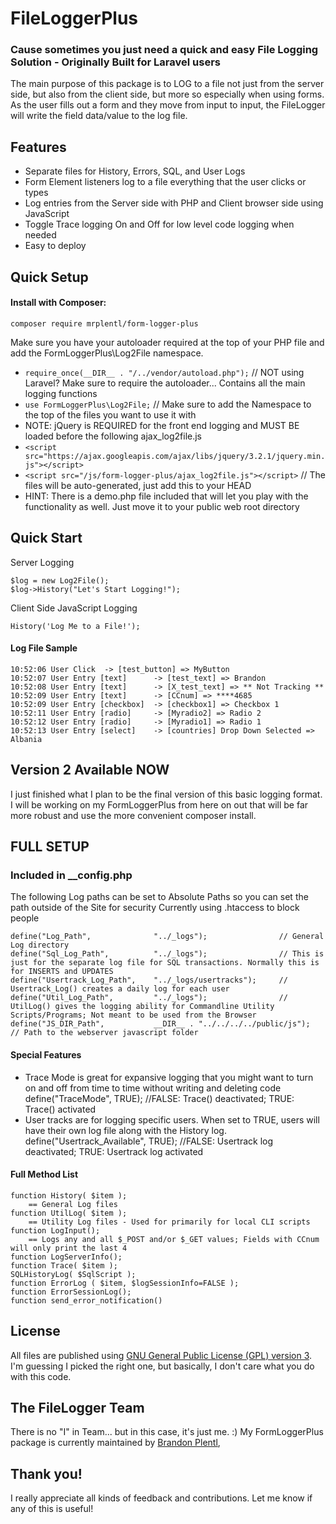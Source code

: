FileLoggerPlus
=====================
### Cause sometimes you just need a quick and easy File Logging Solution - Originally Built for Laravel users
The main purpose of this package is to LOG to a file not just from the server side, but also from the client side, but more so especially when using forms. As the user fills out a form and they move from input to input, the FileLogger will write the field data/value to the log file.

Features
---
* Separate files for History, Errors, SQL, and User Logs
* Form Element listeners log to a file everything that the user clicks or types
* Log entries from the Server side with PHP and Client browser side using JavaScript
* Toggle Trace logging On and Off for low level code logging when needed
* Easy to deploy

Quick Setup
---
#### Install with Composer: 
`composer require mrplentl/form-logger-plus`

Make sure you have your autoloader required at the top of your PHP file and add the FormLoggerPlus\Log2File namespace.
* `require_once(__DIR__ . "/../vendor/autoload.php");`   // NOT using Laravel? Make sure to require the autoloader... Contains all the main logging functions
* `use FormLoggerPlus\Log2File;`   // Make sure to add the Namespace to the top of the files you want to use it with
* NOTE: jQuery is REQUIRED for the front end logging and MUST BE loaded before the following ajax_log2file.js
* `<script src="https://ajax.googleapis.com/ajax/libs/jquery/3.2.1/jquery.min.js"></script>`
* `<script src="/js/form-logger-plus/ajax_log2file.js"></script>`  // The files will be auto-generated, just add this to your HEAD
* HINT: There is a demo.php file included that will let you play with the functionality as well. Just move it to your public web root directory

Quick Start
---

Server Logging
```
$log = new Log2File();
$log->History("Let's Start Logging!");
```

Client Side JavaScript Logging
```
History('Log Me to a File!');
```

#### Log File Sample
```
10:52:06 User Click  -> [test_button] => MyButton
10:52:07 User Entry [text]      -> [test_text] => Brandon
10:52:08 User Entry [text]      -> [X_test_text] => ** Not Tracking **
10:52:09 User Entry [text]      -> [CCnum] => ****4685
10:52:09 User Entry [checkbox]  -> [checkbox1] => Checkbox 1
10:52:11 User Entry [radio]     -> [Myradio2] => Radio 2
10:52:12 User Entry [radio]     -> [Myradio1] => Radio 1
10:52:13 User Entry [select]    -> [countries] Drop Down Selected => Albania
```

## Version 2 Available NOW
I just finished what I plan to be the final version of this basic logging format. I will be working on my FormLoggerPlus from here on out that will be far more robust and use the more convenient composer install. 

FULL SETUP
-----
### Included in __config.php
The following Log paths can be set to Absolute Paths so you can set the path outside of the Site for security
Currently using .htaccess to block people
```
define("Log_Path",              "../_logs");                // General Log directory
define("Sql_Log_Path",          "../_logs");                // This is just for the separate log file for SQL transactions. Normally this is for INSERTS and UPDATES
define("Usertrack_Log_Path",    "../_logs/usertracks");     // Usertrack_Log() creates a daily log for each user
define("Util_Log_Path",         "../_logs");                // UtilLog() gives the logging ability for Commandline Utility Scripts/Programs; Not meant to be used from the Browser
define("JS_DIR_Path",           __DIR__ . "../../../../public/js");  // Path to the webserver javascript folder
```

#### Special Features
* Trace Mode is great for expansive logging that you might want to turn on and off from time to time without writing and deleting code
define("TraceMode",             TRUE);	          //FALSE: Trace() deactivated; TRUE: Trace() activated
* User tracks are for logging specific users. When set to TRUE, users will have their own log file along with the History log.
define("Usertrack_Available",   TRUE);	          //FALSE: Usertrack log deactivated; TRUE: Usertrack log activated

#### Full Method List
```
function History( $item );
    == General Log files
function UtilLog( $item );
    == Utility Log files - Used for primarily for local CLI scripts
function LogInput();
    == Logs any and all $_POST and/or $_GET values; Fields with CCnum will only print the last 4
function LogServerInfo();
function Trace( $item );
SQLHistoryLog( $SqlScript );
function ErrorLog ( $item, $logSessionInfo=FALSE );
function ErrorSessionLog();
function send_error_notification()
```

## License
All files are published using [GNU General Public License (GPL) version 3](https://www.gnu.org/licenses/license-list.html#GNUGPL).
I'm guessing I picked the right one, but basically, I don't care what you do with this code.

## The FileLogger Team
There is no "I" in Team... but in this case, it's just me. :) My FormLoggerPlus package is currently maintained by [Brandon Plentl](https://github.com/MrPlentl),

## Thank you!
I really appreciate all kinds of feedback and contributions. Let me know if any of this is useful!